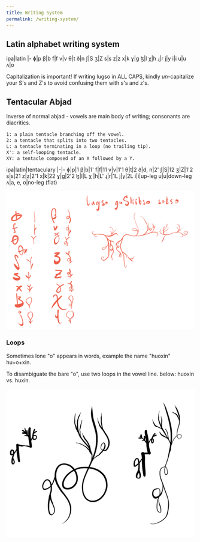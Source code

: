 ```yaml
---
title: Writing System
permalink: /writing-system/
---
```

## Latin alphabet writing system

ipa|latin
|-
ɸ|p
β|b
f|f
v|v
θ|t
ð|n
ʃ|S
ʒ|Z
s|s
z|z
x|k
ɣ|g
ɮ|l
χ|h
ɻ|r
j|y
i|i
u|u
ʌ|o

Capitalization is important! If writing lugso in ALL CAPS, kindly _un_-capitalize your S's and Z's to avoid confusing them with s's and z's.

## Tentacular Abjad

Inverse of normal abjad - vowels are main body of writing; consonants are diacritics.

    1: a plain tentacle branching off the vowel.
    2: a tentacle that splits into two tentacles.
    L: a tentacle terminating in a loop (no trailing tip).
    X': a self-looping tentacle.
    XY: a tentacle composed of an X followed by a Y.

ipa|latin|tentaculary
|-|-
ɸ|p|1
β|b|1'
f|f|11
v|v|1'1
θ|t|2
ð|d, n|2'
ʃ|S|12
ʒ|Z|1'2
s|s|21
z|z|2'1
x|k|22
ɣ|g|2'2
ɮ|l|L
χ |h|L'
ɻ|r|1L
j|y|2L
i|i|up-leg
u|u|down-leg
ʌ|a, e, o|no-leg (flat)

![Tentacular Abjad](/assets/writingsystem.png)

### Loops

Sometimes lone "o" appears in words, example the name "huoxin" hu+o+xin.

To disambiguate the bare "o", use two loops in the vowel line. below: huoxin vs. huxin.

![Loops](/assets/loops.png)
